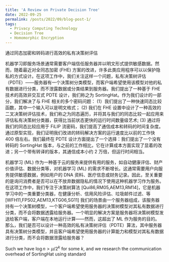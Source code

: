 ```yaml
---
title: 'A Review on Private Decision Tree'
date: 2022-09-25
permalink: /posts/2022/09/blog-post-1/
tags:
  - Privacy Computing Technology
  - Decision Tree
  - Homomorphic Encryption
---
```


通过同态加密和转码进行高效的私有决策树评估

机器学习即服务场景通常需要客户端信任服务器并以明文形式提供敏感数据。然而，随着最近对全同态加密 (FHE) 方案的改进，许多此类应用程序可以以保护隐私的方式设计。在这项工作中，我们关注这样一个问题，私有决策树评估（PDTE）——服务器有一个决策树分类模型，而客户端希望使用该模型对他的私有数据进行分类，而不泄露数据或分类结果到服务器。我们提出了一种基于 FHE 技术的高效非交互式 PDTE 设计，我们称之为 SortingHat。作为我们设计的一部分，我们解决了与 FHE 相关的多个密码问题：
(1）我们提出了一种快速同态比较函数，其中一个输入可以是明文格式； 
(2) 我们在 FHE 设置中设计了一种高效的二叉决策树评估技术，我们称之为同态遍历，并将其与我们的同态比较一起应用来评估私有决策树分类器，获得比当前状态更快的运行时间数量级艺术;
(3) 通过将我们的同态比较应用于 FiLIP 流密码，我们提高了通信成本和转码的时间复杂度。
通过原型实现，我们证明我们改进的转码解决方案的运行速度比以前的工作快 400 倍左右。我们最终在 PDTE 设计方面提出了一个选择：我们提出了一个没有转码的 SortingHat 版本，与之前的工作相比，它在计算成本方面实现了显着的改进；另一个带有转译的版本，其通信成本小约 2 万倍，但运行时间相当。

机器学习 (ML) 作为一种基于云的服务来提供有用的服务，如自动健康评估、财产价值评估、数据分类等，对机器学习 (ML) 的需求不断增长。这通常需要用户向服务提供敏感数据，例如用户的 DNA 资料、医疗信息或财务记录。因此，至关重要的是询问消费者是否可以在不放弃数据隐私的情况下使用这种机器学习作为服务。
在这项工作中，我们专注于决策树算法 [Qui86,RM05,AEM13,RM14]，它是机器学习中的一类重要分类器，在健康分析、信用风险评估、垃圾邮件过滤、等 [WFH11,FPS02,AEM13,KTG06,SG11] 我们的场景由一个服务器组成，该服务器持有一个决策树模型，一个客户端希望使用服务器的决策树模型对其私有数据进行分类，而不会将数据透露给服务器。一个明显的解决方案是服务器将决策树模型发送给客户端，客户端在本地运行计算——然而，这超出了 ML 作为服务的目的。那么，我们是否可以设计一种高效的私有决策树评估（PDTE）算法，其中服务器具有决策树分类模型，并且客户端希望使用服务器的计算能力和模型对其私有数据进行分类，而不会将数据泄露给服务器？

Such we have $\log n > \mu / 2 ^ k$ for some $k$, and we research the communication overhead of SortingHat using standard 